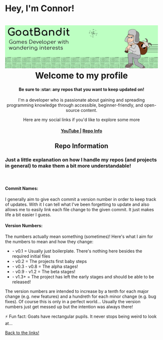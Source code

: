 # Hey, I'm Connor!

<h1 align="center">
    <a name="logo">
        <img src = "https://github.com/GoatBandit/GoatBandit/blob/main/Banner.jpg">
    </a>
    <br>
    Welcome to my profile
</h1>
<h4 align="center">Be sure to :star: any repos that you want to keep updated on!</h4>

<p align="center">I'm a developer who is passionate about gaining and spreading programming knowledge through accessible, beginner-friendly, and open-source content.</p>
<p align="center">Here are my social links if you'd like to explore some more</p>
<div align="center"><a name="linkTree"></a>
    <h4>
        <!-- <a href ="goatbandit.github.io">
            Website
        </a>
        <span> | </span> -->
        <a href="https://www.youtube.com/channel/UCEcNhAMBgekiRioySFLnINA">
            YouTube
        </a>
        <span> | </span>
        <!-- <a href="">
            Follow Me
        </a>
        <span> | </span> -->
        <!-- <a href="">
            Releases
        </a>
        <span> | </span> -->
        <a href="https://github.com/GoatBandit#repoInfo">
            Repo Info
        </a>
    </h4>
</div>

<h2 align="center"><a name="repoInfo">Repo Information</a></h2>
<h3>Just a little explanation on how I handle my repos (and projects in general) to make them a bit more understandable!</p>
<br>
<h4>Commit Names:</h4>
I generally aim to give each commit a version number in order to keep track of updates. With it I can tell what I've been forgetting to update and also allows me to easily link each file change to the given commit. It just makes life a bit easier I guess.
<h4>Version Numbers:</h4>
The numbers actually mean something (sometimes)! Here's what I aim for the numbers to mean and how they change:
<ul>
<li>- v0.1 = Usually just boilerplate. There's nothing here besides the required initial files</li>
<li>- v0.2 = The projects first baby steps</li>
<li>- v0.3 - v0.8 = The alpha stages!</li>
<li>- v0.9 - v1.2 = The beta stages!</li>
<li>- v1.3+ = The project has left the early stages and should be able to be released!</li>
</ul>
The version numbers are intended to increase by a tenth for each major change (e.g. new features) and a hundreth for each minor change (e.g. bug fixes).
Of course this is only in a perfect world... Usually the version numbers just get messed up but the intention was always there!

⚡ Fun fact: Goats have rectangular pupils. It never stops being weird to look at...

<a href="https://github.com/GoatBandit#linkTree">Back to the links!</a>

<!--

Here are some ideas to get you started:

- 🔭 I’m currently working on ...
- 🌱 I’m currently learning ...
- 👯 I’m looking to collaborate on ...
- 🤔 I’m looking for help with ...
- 💬 Ask me about ...
- 📫 How to reach me: ...
- 😄 Pronouns: ...
- ⚡ Fun fact: ...
-->
